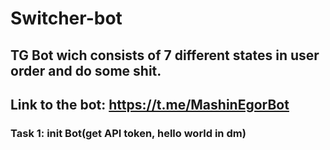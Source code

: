 # Switcher-bot
## TG Bot wich consists of 7 different states in user order and do some shit.
## Link to the bot: https://t.me/MashinEgorBot
### Task 1: init Bot(get API token, hello world in dm)
